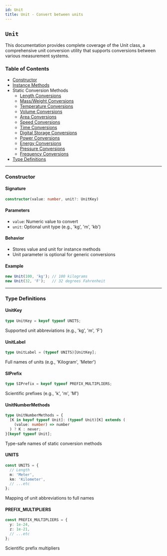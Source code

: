 ```yaml
---
id: Unit
title: Unit - Convert between units
---
```


<!-- markdownlint-disable-file MD024 -->
## `Unit`

This documentation provides complete coverage of the Unit class, a comprehensive unit conversion utility that supports conversions between various measurement systems.

### Table of Contents

- [Constructor](#constructor)
- [Instance Methods](Unit/instance-methods)
- Static Conversion Methods
  - [Length Conversions](Unit/length-conversions)
  - [Mass/Weight Conversions](Unit/mass-weight)
  - [Temperature Conversions](Unit/temperature-conversions)
  - [Volume Conversions](Unit/volume-conversions)
  - [Area Conversions](Unit/area-conversions)
  - [Speed Conversions](Unit/speed-conversions)
  - [Time Conversions](Unit/time-conversions)
  - [Digital Storage Conversions](Unit/digital-storage)
  - [Power Conversions](Unit/power-conversions)
  - [Energy Conversions](Unit/energy-conversions)
  - [Pressure Conversions](Unit/pressure-conversions)
  - [Frequency Conversions](Unit/frequency-conversions)
- [Type Definitions](#type-definitions)

---

### Constructor

#### Signature

```typescript
constructor(value: number, unit?: UnitKey)
```

#### Parameters

- `value`: Numeric value to convert
- `unit`: Optional unit type (e.g., 'kg', 'm', 'kb')

#### Behavior

- Stores value and unit for instance methods
- Unit parameter is optional for generic conversions

#### Example

```javascript
new Unit(100, 'kg'); // 100 kilograms
new Unit(32, 'F');   // 32 degrees Fahrenheit
```

---

### Type Definitions

#### UnitKey

```typescript
type UnitKey = keyof typeof UNITS;
```

Supported unit abbreviations (e.g., 'kg', 'm', 'F')

#### UnitLabel

```typescript
type UnitLabel = (typeof UNITS)[UnitKey];
```

Full names of units (e.g., 'Kilogram', 'Meter')

#### SIPrefix

```typescript
type SIPrefix = keyof typeof PREFIX_MULTIPLIERS;
```

Scientific prefixes (e.g., 'k', 'm', 'M')

#### UnitNumberMethods

```typescript
type UnitNumberMethods = {
  [K in keyof typeof Unit]: (typeof Unit)[K] extends (
    (value: number) => number
  ) ? K : never;
}[keyof typeof Unit];
```

Type-safe names of static conversion methods

#### UNITS

```typescript
const UNITS = {
  // Length
  m: 'Meter',
  km: 'Kilometer',
  // ...etc
};
```

Mapping of unit abbreviations to full names

#### PREFIX_MULTIPLIERS

```typescript
const PREFIX_MULTIPLIERS = {
  y: 1e-24,
  z: 1e-21,
  // ...etc
};
```

Scientific prefix multipliers
